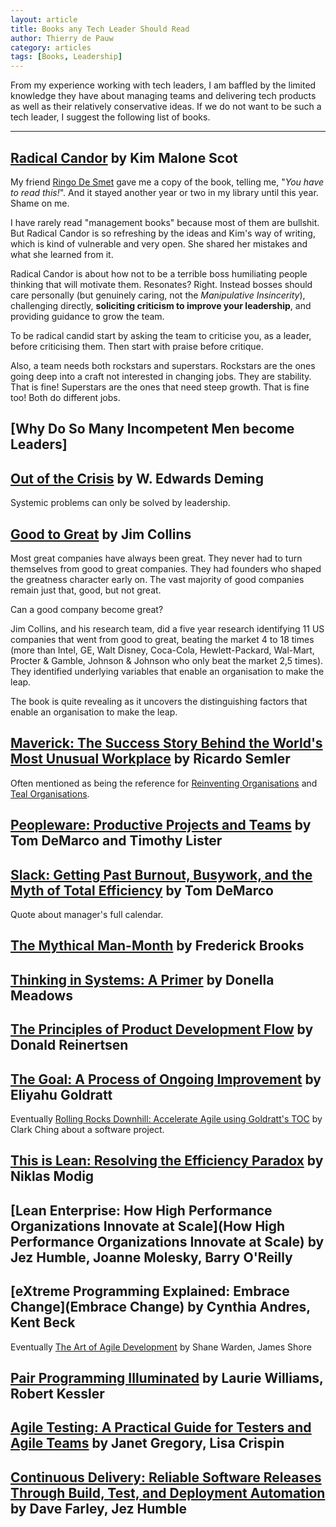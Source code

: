 ```yaml
---
layout: article
title: Books any Tech Leader Should Read
author: Thierry de Pauw
category: articles
tags: [Books, Leadership]
---
```


From my experience working with tech leaders, I am baffled by the limited knowledge they have about managing teams and delivering tech products as well as their relatively conservative ideas. If we do not want to be such a tech leader, I suggest the following list of books.

---

## [Radical Candor](https://app.thestorygraph.com/books/75293562-75d4-4aed-a370-d4a0c832e562) by Kim Malone Scot

My friend [Ringo De Smet](https://www.linkedin.com/in/ringodesmet/) gave me a copy of the book, telling me, "*You have to read this!*". And it stayed another year or two in my library until this year. Shame on me.

I have rarely read "management books" because most of them are bullshit. But Radical Candor is so refreshing by the ideas and Kim's way of writing, which is kind of vulnerable and very open. She shared her mistakes and what she learned from it.

Radical Candor is about how not to be a terrible boss humiliating people thinking that will motivate them. Resonates? Right. Instead bosses should care personally (but genuinely caring, not the *Manipulative Insincerity*), challenging directly, **soliciting criticism to improve your leadership**, and providing guidance to grow the team.

To be radical candid start by asking the team to criticise you, as a leader, before criticising them. Then start with praise before critique.

Also, a team needs both rockstars and superstars. Rockstars are the ones going deep into a craft not interested in changing jobs. They are stability. That is fine! Superstars are the ones that need steep growth. That is fine too! Both do different jobs.

## [Why Do So Many Incompetent Men become Leaders]

## [Out of the Crisis](https://app.thestorygraph.com/books/b79ebdec-b267-4585-9af4-b5b68b30f5e5) by W. Edwards Deming

Systemic problems can only be solved by leadership.

## [Good to Great](https://app.thestorygraph.com/books/1771dbe4-16a3-4316-83a1-ed2b21984bc9) by Jim Collins

Most great companies have always been great. They never had to turn themselves from good to great companies. They had founders who shaped the greatness character early on. The vast majority of good companies remain just that, good, but not great. 

Can a good company become great?

Jim Collins, and his research team, did a five year research identifying 11 US companies that went from good to great, beating the market 4 to 18 times (more than Intel, GE, Walt Disney, Coca-Cola, Hewlett-Packard, Wal-Mart, Procter & Gamble, Johnson & Johnson who only beat the market 2,5 times). They identified underlying variables that enable an organisation to make the leap.

The book is quite revealing as it uncovers the distinguishing factors that enable an organisation to make the leap.

## [Maverick: The Success Story Behind the World's Most Unusual Workplace](https://app.thestorygraph.com/books/6735c744-1ce5-464e-99d3-23f559b0df95) by Ricardo Semler

Often mentioned as being the reference for [Reinventing Organisations](https://www.reinventingorganizations.com/) and [Teal Organisations](https://en.wikipedia.org/wiki/Teal_organisation).

## [Peopleware: Productive Projects and Teams](https://app.thestorygraph.com/books/b227c9b3-d3af-440c-8684-b8a0f3836d2a) by Tom DeMarco and Timothy Lister

## [Slack: Getting Past Burnout, Busywork, and the Myth of Total Efficiency](https://app.thestorygraph.com/books/276edcbf-3af8-4421-bf53-94a6518e8e85) by Tom DeMarco

Quote about manager's full calendar.

## [The Mythical Man-Month](https://app.thestorygraph.com/books/8215ee95-e164-4036-8959-764cc42caaf8) by Frederick Brooks

## [Thinking in Systems: A Primer](https://app.thestorygraph.com/books/d8756cac-1bbb-4a43-b38f-65b044bb9a03) by Donella Meadows

## [The Principles of Product Development Flow](https://app.thestorygraph.com/books/63ab42fd-34e7-40e3-b86e-5be510f5c119) by Donald Reinertsen

## [The Goal: A Process of Ongoing Improvement](https://app.thestorygraph.com/books/5a653f8f-dc85-491e-946a-fd48ee16f781) by Eliyahu Goldratt

Eventually [Rolling Rocks Downhill: Accelerate Agile using Goldratt's TOC](https://app.thestorygraph.com/books/2b2e6194-b989-4935-963a-4f3d0f6ac9a2) by Clark Ching about a software project.

## [This is Lean: Resolving the Efficiency Paradox](https://app.thestorygraph.com/books/3aa08f69-6e4b-4041-8eca-48bd7141726b) by Niklas Modig

## [Lean Enterprise: How High Performance Organizations Innovate at Scale](How High Performance Organizations Innovate at Scale) by Jez Humble, Joanne Molesky, Barry O'Reilly

## [eXtreme Programming Explained: Embrace Change](Embrace Change) by Cynthia Andres, Kent Beck

Eventually [The Art of Agile Development](https://app.thestorygraph.com/books/1396a455-576a-4606-bd6d-50fd83814158) by Shane Warden, James Shore

## [Pair Programming Illuminated](https://app.thestorygraph.com/books/d8f0a2d2-0ebb-465c-a893-d7e3dbb6a675) by Laurie Williams, Robert Kessler

## [Agile Testing: A Practical Guide for Testers and Agile Teams](https://app.thestorygraph.com/books/7efb3659-1033-4222-9694-79c4444b02e8) by Janet Gregory, Lisa Crispin

## [Continuous Delivery: Reliable Software Releases Through Build, Test, and Deployment Automation](https://app.thestorygraph.com/books/77eb0975-4194-42e7-9db3-005d4250940f) by Dave Farley, Jez Humble
